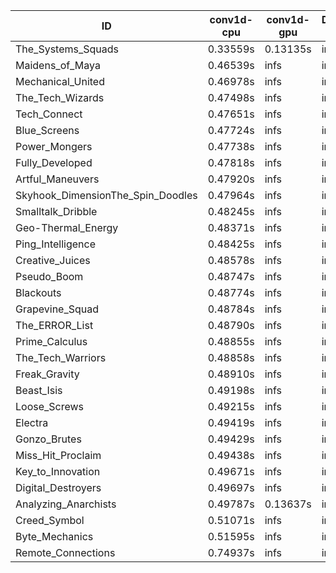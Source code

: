|ID|conv1d-cpu|conv1d-gpu|DWSPConv2D-gpu|gemm-gpu|avg|
|-|-|-|-|-|-|
|The_Systems_Squads|0.33559s|0.13135s|infs|4.51525s|infs|
|Maidens_of_Maya|0.46539s|infs|infs|4.51125s|infs|
|Mechanical_United|0.46978s|infs|infs|4.44452s|infs|
|The_Tech_Wizards|0.47498s|infs|infs|4.62308s|infs|
|Tech_Connect|0.47651s|infs|infs|4.59590s|infs|
|Blue_Screens|0.47724s|infs|infs|4.44145s|infs|
|Power_Mongers|0.47738s|infs|infs|4.61413s|infs|
|Fully_Developed|0.47818s|infs|infs|4.49029s|infs|
|Artful_Maneuvers|0.47920s|infs|infs|4.59275s|infs|
|Skyhook_DimensionThe_Spin_Doodles|0.47964s|infs|infs|4.48087s|infs|
|Smalltalk_Dribble|0.48245s|infs|infs|4.61394s|infs|
|Geo-Thermal_Energy|0.48371s|infs|infs|4.59317s|infs|
|Ping_Intelligence|0.48425s|infs|infs|4.55851s|infs|
|Creative_Juices|0.48578s|infs|infs|4.61668s|infs|
|Pseudo_Boom|0.48747s|infs|infs|4.53542s|infs|
|Blackouts|0.48774s|infs|infs|4.58490s|infs|
|Grapevine_Squad|0.48784s|infs|infs|4.42885s|infs|
|The_ERROR_List|0.48790s|infs|infs|4.48001s|infs|
|Prime_Calculus|0.48855s|infs|infs|4.61913s|infs|
|The_Tech_Warriors|0.48858s|infs|infs|4.62582s|infs|
|Freak_Gravity|0.48910s|infs|infs|4.61385s|infs|
|Beast_Isis|0.49198s|infs|infs|4.47588s|infs|
|Loose_Screws|0.49215s|infs|infs|4.57956s|infs|
|Electra|0.49419s|infs|infs|4.58651s|infs|
|Gonzo_Brutes|0.49429s|infs|infs|4.61677s|infs|
|Miss_Hit_Proclaim|0.49438s|infs|infs|4.49898s|infs|
|Key_to_Innovation|0.49671s|infs|infs|4.51542s|infs|
|Digital_Destroyers|0.49697s|infs|infs|4.58945s|infs|
|Analyzing_Anarchists|0.49787s|0.13637s|infs|4.61416s|infs|
|Creed_Symbol|0.51071s|infs|infs|4.56767s|infs|
|Byte_Mechanics|0.51595s|infs|infs|4.61249s|infs|
|Remote_Connections|0.74937s|infs|infs|4.60030s|infs|
